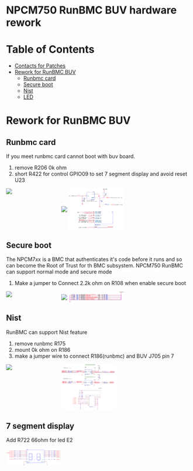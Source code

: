 # NPCM750 RunBMC BUV hardware rework

# Table of Contents

- [Contacts for Patches](#contacts-for-patches)
- [Rework for RunBMC BUV](#Rework-for-RunBMC-BUV)
  * [Runbmc card](#Runbmc-card)
  * [Secure boot](#Secure-boot)
  * [Nist](#Nist)
  * [LED](#LED)

# Rework for RunBMC BUV

## Runbmc card
If you meet runbmc card cannot boot with buv board.
1. remove R206 0k ohm
2. short R422 for control GPIO09 to set 7 segment display and avoid reset U23
<img align="left" width="30%" src="https://raw.githubusercontent.com/NTC-CCBG/snapshots/master/openbmc/runbmc_buv_p1.png">
<img align="center" width="30%" src="https://raw.githubusercontent.com/NTC-CCBG/snapshots/master/openbmc/runbmc_buv_p1.png">
<img align="center" width="30%" src="https://raw.githubusercontent.com/NTC-CCBG/snapshots/master/openbmc/runbmc_buv_p3.png">
 


## Secure boot
The NPCM7xx is a BMC that authenticates it's code before it runs and so can become the Root of Trust for th BMC subsystem.
NPCM750 RunBMC can support normal mode and secure mode
1. Make a jumper to Connect 2.2k ohm on R108 when enable secure boot

<img align="left" width="30%" src="https://raw.githubusercontent.com/NTC-CCBG/snapshots/master/openbmc/runbmc_buv_secure1.png">
<img align="center" width="30%" src="https://raw.githubusercontent.com/NTC-CCBG/snapshots/master/openbmc/runbmc_buv_secure2.png">
<img align="center" width="30%" src="https://raw.githubusercontent.com/NTC-CCBG/snapshots/master/openbmc/runbmc_buv_secure3.png">

## Nist
RunBMC can support Nist feature
1. remove runbmc R175
2. mount 0k ohm on R186
3. make a jumper wire to connect R186(runbmc) and BUV J705 pin 7
  
<img align="left" width="30%" src="https://raw.githubusercontent.com/NTC-CCBG/snapshots/master/openbmc/runbmc_buv_nist.png">
<img align="center" width="30%" src="https://raw.githubusercontent.com/NTC-CCBG/snapshots/master/openbmc/runbmc_buv_nist2.png"> 
  
## 7 segment display
Add R722 66ohm for led E2

<img align="center" width="30%" src="https://raw.githubusercontent.com/NTC-CCBG/snapshots/master/openbmc/runbmc_buv_led.png">
